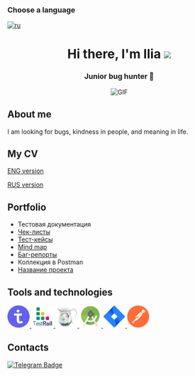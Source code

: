 ### Choose a language
[![ru](https://img.shields.io/badge/lang-ru-green.svg)](https://github.com/KykJloBoD/KykJloBoD/blob/main/Readme.ru.md)


<h1 align="center">Hi there, I'm Ilia 
<img src="https://github.com/blackcater/blackcater/raw/main/images/Hi.gif" height="32"/></h1>
<h3 align="center">Junior bug hunter 👾 </h3>


<div align="center">

![GIF](https://discourse.vvvv.org/uploads/default/original/2X/d/d3927c2dad63d630645f8ac45ba80e888bafbec4.gif)

</div>

## About me

I am looking for bugs, kindness in people, and meaning in life.


## My CV 

[ENG version](https://drive.google.com/file/d/1JnmXnoeqOBl0GwXOanufziEQU20_vvWt/view?usp=drive_link)

[RUS version](https://hh.ru/resume/1882ecbfff0dc0f9860039ed1f4c4751305772)

## Portfolio 
- Тестовая документация
-  [Чек-листы](https://ссылочку_сюда)
-  [Тест-кейсы](https://ссылочку_сюда)
-  [Mind map](https://drive.google.com/file/d/199N6f6qpX0R549j-qdhSAS7tglXgnNHf/view?usp=sharing)
-  [Баг-репорты](https://ссылочку_сюда)
- Коллекция в Postman 
-  [Название проекта](https://ссылочку_сюда)



## Tools and technologies

<p align="left">
<a href="https://testit.software/">
<img src="https://github.com/qajenna/qajenna/blob/main/icons/TestIT.png" alt="TestIT" width="50" height="50" />
</a>
<a href="https://www.gurock.com/testrail">
<img src="https://github.com/qajenna/qajenna/blob/main/icons/TestRail.png" alt="TestRail" width="50" height="50" />
<a href="https://www.charlesproxy.com/">
<img src="https://github.com/qajenna/qajenna/blob/main/icons/Charles.png" alt="Charles" width="50" height="50" />
</a>
<a href="https://developer.android.com/studio">
<img src="https://github.com/qajenna/qajenna/blob/main/icons/Android%20Studio.png" alt="Android Studio" width="50" height="50" />
</a>
<a href="https://www.atlassian.com/software/jira">
<img src="https://github.com/qajenna/qajenna/blob/main/icons/Jira.png" alt="Jira" width="50" height="50" />
</a>
<a href="https://www.postman.com/">
<img src="https://github.com/qajenna/qajenna/blob/main/icons/Postman.png" alt="Postman" width="50" height="50" />
</a>
</p>

## Contacts

<!--[![Linkedin: jennaqa](https://img.shields.io/badge/-LinkedIn-0e76a8?style=flat-square&logo=Linkedin&logoColor=white)](https://linkedin.com/in/jennaqa)-->
<!--[![Website: jennaqa](https://img.shields.io/badge/Website-3b5998?style=flat-square&logo=google-chrome&logoColor=white)](https://qajenna.com/)-->
<!--[![Instagram: jennaqa](https://img.shields.io/badge/-Instagram-e4405f?style=flat-square&logo=Instagram&logoColor=white)](https://instagram.com/qa.jenna/)-->
[![Telegram Badge](https://img.shields.io/badge/-Telegram-0088cc?style=flat-square&logo=Telegram&logoColor=white)](https://t.me/greenday1989)

